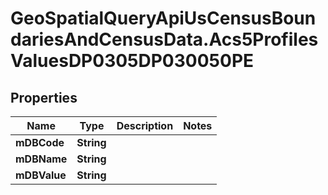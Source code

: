 # GeoSpatialQueryApiUsCensusBoundariesAndCensusData.Acs5ProfilesValuesDP0305DP030050PE

## Properties

Name | Type | Description | Notes
------------ | ------------- | ------------- | -------------
**mDBCode** | **String** |  | 
**mDBName** | **String** |  | 
**mDBValue** | **String** |  | 


